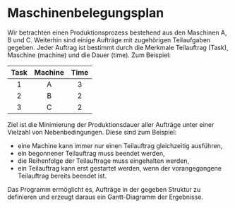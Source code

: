 # Maschinenbelegungsplan
Wir betrachten einen Produktionsprozess bestehend aus den Maschinen A, B und C. Weiterhin sind einige Aufträge mit zugehörigen Teilaufgaben gegeben. 
Jeder Auftrag ist bestimmt durch die Merkmale Teilauftrag (Task), Maschine (machine) und die Dauer (time). Zum Beispiel:

|Task|Machine|Time|
|:---:|:---:|:---:|
| 1 | A | 3 |
| 2 | B | 2 |
| 3 | C | 2 |

Ziel ist die Minimierung der Produktionsdauer aller Aufträge unter einer Vielzahl von Nebenbedingungen. Diese sind zum Beispiel:
* eine Machine kann immer nur einen Teilauftrag gleichzeitig ausführen, 
* ein begonnener Teilauftrag muss beendet werden,
* die Reihenfolge der Teilauftrage muss eingehalten werden,
* ein Teilauftrag kann erst gestartet werden, wenn der vorangegangene Teilauftrag bereits beendet ist.

Das Programm ermöglicht es, Aufträge in der gegeben Struktur zu definieren und erzeugt daraus ein Gantt-Diagramm der Ergebnisse.
